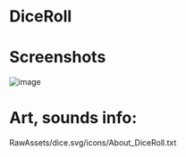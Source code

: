 # DiceRoll


# Screenshots

![image](https://user-images.githubusercontent.com/104214436/165535756-02eb019e-ce32-4580-9d78-7213a3862002.png)


# Art, sounds info:

RawAssets/dice.svg/icons/About_DiceRoll.txt

